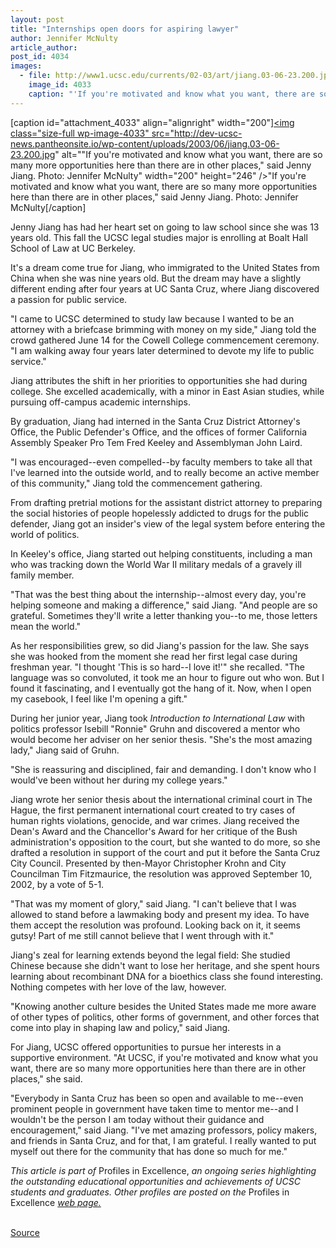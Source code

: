 ```yaml
---
layout: post
title: "Internships open doors for aspiring lawyer"
author: Jennifer McNulty
article_author: 
post_id: 4034
images:
  - file: http://www1.ucsc.edu/currents/02-03/art/jiang.03-06-23.200.jpg
    image_id: 4033
    caption: "'If you're motivated and know what you want, there are so many more opportunities here than there are in other places,' said Jenny Jiang. Photo: Jennifer McNulty"
---
```


[caption id="attachment_4033" align="alignright" width="200"]<a href="http://dev-ucsc-news.pantheonsite.io/wp-content/uploads/2003/06/jiang.03-06-23.200.jpg"><img class="size-full wp-image-4033" src="http://dev-ucsc-news.pantheonsite.io/wp-content/uploads/2003/06/jiang.03-06-23.200.jpg" alt=""If you're motivated and know what you want, there are so many more opportunities here than there are in other places," said Jenny Jiang. Photo: Jennifer McNulty" width="200" height="246" /></a>"If you're motivated and know what you want, there are so many more opportunities here than there are in other places," said Jenny Jiang. Photo: Jennifer McNulty[/caption]
<p>
  Jenny Jiang has had her heart set on going to law school since she was 13 years old. This fall the UCSC legal studies major is enrolling at Boalt Hall School of Law at UC Berkeley.
</p>
<p>
  It's a dream come true for Jiang, who immigrated to the United States from China when she was nine years old. But the dream may have a slightly different ending after four years at UC Santa Cruz, where Jiang discovered a passion for public service.<br>
</p>
<p>
  "I came to UCSC determined to study law because I wanted to be an attorney with a briefcase brimming with money on my side," Jiang told the crowd gathered June 14 for the Cowell College commencement ceremony. "I am walking away four years later determined to devote my life to public service."<br>
</p>
<p>
  Jiang attributes the shift in her priorities to opportunities she had during college. She excelled academically, with a minor in East Asian studies, while pursuing off-campus academic internships.
</p>
<p>
  By graduation, Jiang had interned in the Santa Cruz District Attorney's Office, the Public Defender's Office, and the offices of former California Assembly Speaker Pro Tem Fred Keeley and Assemblyman John Laird.<br>
</p>
<p>
  "I was encouraged--even compelled--by faculty members to take all that I've learned into the outside world, and to really become an active member of this community," Jiang told the commencement gathering.<br>
</p>
<p>
  From drafting pretrial motions for the assistant district attorney to preparing the social histories of people hopelessly addicted to drugs for the public defender, Jiang got an insider's view of the legal system before entering the world of politics.<br>
</p>
<p>
  In Keeley's office, Jiang started out helping constituents, including a man who was tracking down the World War II military medals of a gravely ill family member.
</p>
<p>
  "That was the best thing about the internship--almost every day, you're helping someone and making a difference," said Jiang. "And people are so grateful. Sometimes they'll write a letter thanking you--to me, those letters mean the world."<br>
</p>
<p>
  As her responsibilities grew, so did Jiang's passion for the law. She says she was hooked from the moment she read her first legal case during freshman year. "I thought 'This is so hard--I love it!'" she recalled. "The language was so convoluted, it took me an hour to figure out who won. But I found it fascinating, and I eventually got the hang of it. Now, when I open my casebook, I feel like I'm opening a gift."<br>
</p>
<p>
  During her junior year, Jiang took <i>Introduction to International Law</i> with politics professor Isebill "Ronnie" Gruhn and discovered a mentor who would become her adviser on her senior thesis. "She's the most amazing lady," Jiang said of Gruhn.
</p>
<p>
  "She is reassuring and disciplined, fair and demanding. I don't know who I would've been without her during my college years."<br>
</p>
<p>
  Jiang wrote her senior thesis about the international criminal court in The Hague, the first permanent international court created to try cases of human rights violations, genocide, and war crimes. Jiang received the Dean's Award and the Chancellor's Award for her critique of the Bush administration's opposition to the court, but she wanted to do more, so she drafted a resolution in support of the court and put it before the Santa Cruz City Council. Presented by then-Mayor Christopher Krohn and City Councilman Tim Fitzmaurice, the resolution was approved September 10, 2002, by a vote of 5-1.<br>
</p>
<p>
  "That was my moment of glory," said Jiang. "I can't believe that I was allowed to stand before a lawmaking body and present my idea. To have them accept the resolution was profound. Looking back on it, it seems gutsy! Part of me still cannot believe that I went through with it."<br>
</p>
<p>
  Jiang's zeal for learning extends beyond the legal field: She studied Chinese because she didn't want to lose her heritage, and she spent hours learning about recombinant DNA for a bioethics class she found interesting. Nothing competes with her love of the law, however.<br>
</p>
<p>
  "Knowing another culture besides the United States made me more aware of other types of politics, other forms of government, and other forces that come into play in shaping law and policy," said Jiang.<br>
</p>
<p>
  For Jiang, UCSC offered opportunities to pursue her interests in a supportive environment. "At UCSC, if you're motivated and know what you want, there are so many more opportunities here than there are in other places," she said.<br>
</p>
<p>
  "Everybody in Santa Cruz has been so open and available to me--even prominent people in government have taken time to mentor me--and I wouldn't be the person I am today without their guidance and encouragement," said Jiang. "I've met amazing professors, policy makers, and friends in Santa Cruz, and for that, I am grateful. I really wanted to put myself out there for the community that has done so much for me."
</p>
<p>
  <i>This article is part of</i> Profiles in Excellence, <i>an ongoing series highlighting the outstanding educational opportunities and achievements of UCSC students and graduates. Other profiles are posted on the</i> Profiles in Excellence <i><a href="http://www.ucsc.edu/students/profiles/">web page.</a><br></i><br>
</p>
<p><a href="http://www1.ucsc.edu/currents/02-03/06-23/jiang.html" title="Permalink to jiang">Source</a></p>
